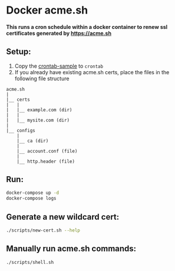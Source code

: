 # Docker acme.sh

#### This runs a cron schedule within a docker container to renew ssl certificates generated by https://acme.sh

## Setup:

1. Copy the [crontab-sample](crontab-sample) to `crontab`
1. If you already have existing acme.<span>sh certs, place the files in the following file structure
```
acme.sh
|
|__ certs
|	|
|	|__ example.com (dir)
|	|
|	|__ mysite.com (dir)
|
|__ configs
	|
	|__ ca (dir)
	|
	|__ account.conf (file)
	|
	|__ http.header (file)
```

## Run:

```bash
docker-compose up -d
docker-compose logs
```

## Generate a new wildcard cert:

```bash
./scripts/new-cert.sh --help
```

## Manually run acme.sh commands:

```bash
./scripts/shell.sh
```
